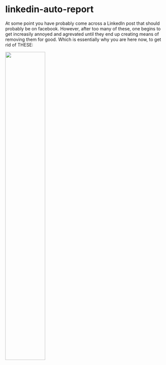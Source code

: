 # linkedin-auto-report

At some point you have probably come across a LinkedIn post that should probably be on facebook. However, after too many of these, one begins to get increasily annoyed and agrevated until they end up creating means of removing them for good. 
Which is essentially why you are here now, to get rid of THESE:

<img src="https://user-images.githubusercontent.com/43692415/102754705-facb8600-4332-11eb-90e5-2777fa489ace.png" width="50%"></img> 
